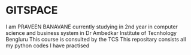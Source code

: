 # GITSPACE
I am PRAVEEN BANAVANE currently studying in 2nd year in computer science and business system in Dr Ambedkar Institute of Tecnhology Bengluru
This course is consulted by the TCS 
This repositary consists all my python codes I have practised
